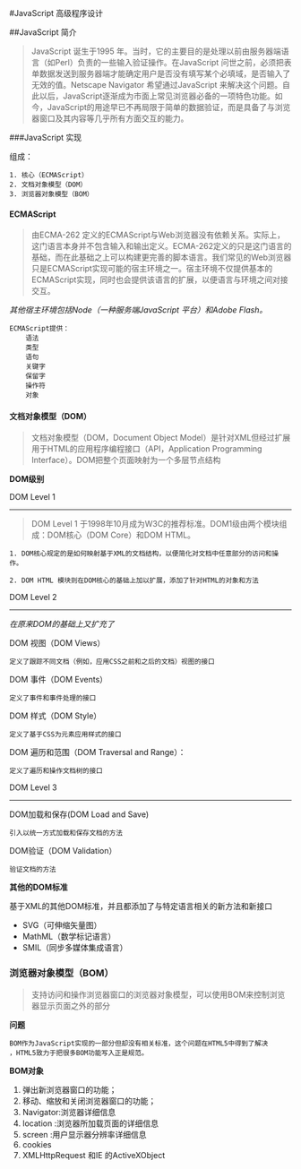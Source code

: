 #JavaScript 高级程序设计

##JavaScript 简介

> JavaScript 诞生于1995 年。当时，它的主要目的是处理以前由服务器端语言（如Perl）负责的一些输入验证操作。在JavaScript 问世之前，必须把表单数据发送到服务器端才能确定用户是否没有填写某个必填域，是否输入了无效的值。Netscape Navigator 希望通过JavaScript 来解决这个问题。自此以后，JavaScript逐渐成为市面上常见浏览器必备的一项特色功能。如今，JavaScript的用途早已不再局限于简单的数据验证，而是具备了与浏览器窗口及其内容等几乎所有方面交互的能力。

###JavaScript 实现

组成：

    1. 核心（ECMAScript）
    2. 文档对象模型（DOM）
    3. 浏览器对象模型（BOM）

#### ECMAScript

>由ECMA-262 定义的ECMAScript与Web浏览器没有依赖关系。实际上，这门语言本身并不包含输入和输出定义。ECMA-262定义的只是这门语言的基础，而在此基础之上可以构建更完善的脚本语言。我们常见的Web浏览器只是ECMAScript实现可能的宿主环境之一。宿主环境不仅提供基本的ECMAScript实现，同时也会提供该语言的扩展，以便语言与环境之间对接交互。

*其他宿主环境包括Node（一种服务端JavaScript 平台）和Adobe Flash。*

    ECMAScript提供：
        语法
        类型
        语句
        关键字
        保留字
        操作符
        对象


#### 文档对象模型（DOM）

>文档对象模型（DOM，Document Object Model）是针对XML但经过扩展用于HTML的应用程序编程接口（API，Application Programming Interface）。DOM把整个页面映射为一个多层节点结构

**DOM级别**

DOM Level 1
***

>DOM Level 1 于1998年10月成为W3C的推荐标准。DOM1级由两个模块组成：DOM核心（DOM Core）和DOM HTML。

    1. DOM核心规定的是如何映射基于XML的文档结构，以便简化对文档中任意部分的访问和操作。

    2. DOM HTML 模块则在DOM核心的基础上加以扩展，添加了针对HTML的对象和方法

DOM Level 2
***

*在原来DOM的基础上又扩充了*

DOM 视图（DOM Views）

    定义了跟踪不同文档（例如，应用CSS之前和之后的文档）视图的接口

DOM 事件（DOM Events）

    定义了事件和事件处理的接口

DOM 样式（DOM Style）

    定义了基于CSS为元素应用样式的接口

DOM 遍历和范围（DOM Traversal and Range）：

    定义了遍历和操作文档树的接口

DOM Level 3
***

DOM加载和保存(DOM Load and Save)

    引入以统一方式加载和保存文档的方法

DOM验证（DOM Validation）

    验证文档的方法

**其他的DOM标准**

基于XML的其他DOM标准，并且都添加了与特定语言相关的新方法和新接口

* SVG（可伸缩矢量图）
* MathML（数学标记语言）
* SMIL（同步多媒体集成语言）

### 浏览器对象模型（BOM）

>支持访问和操作浏览器窗口的浏览器对象模型，可以使用BOM来控制浏览器显示页面之外的部分

**问题**

    BOM作为JavaScript实现的一部分但却没有相关标准，这个问题在HTML5中得到了解决
    ，HTML5致力于把很多BOM功能写入正是规范。

**BOM对象**

1. 弹出新浏览器窗口的功能；
2. 移动、缩放和关闭浏览器窗口的功能；
3. Navigator:浏览器详细信息
4. location :浏览器所加载页面的详细信息
5. screen   :用户显示器分辨率详细信息
6. cookies
7. XMLHttpRequest 和IE 的ActiveXObject